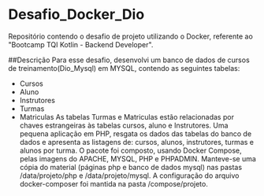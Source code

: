 # Desafio_Docker_Dio
Repositório contendo o desafio de projeto utilizando o Docker, referente ao "Bootcamp TQI Kotlin - Backend Developer".

##Descrição
Para esse desafio, desenvolvi um banco de dados de cursos de treinamento(Dio_Mysql) em MYSQL, contendo as seguintes tabelas:
* Cursos
* Aluno
* Instrutores
* Turmas
* Matriculas
As tabelas Turmas e Matriculas estão relacionadas por chaves estrangeiras às tabelas cursos, aluno e Instrutores.
Uma pequena aplicação em PHP, resgata os dados das tabelas do banco de dados e apresenta as listagens de: cursos, alunos, instrutores, turmas e alunos por turma.
O pacote foi composto, usando Docker Compose, pelas imagens do APACHE, MYSQL, PHP e PHPADMIN.
Manteve-se uma cópia do material (páginas php e banco de dados mysql) nas pastas /data/projeto/php e /data/projeto/mysql. A configuração do arquivo docker-composer foi mantida na pasta /compose/projeto.


